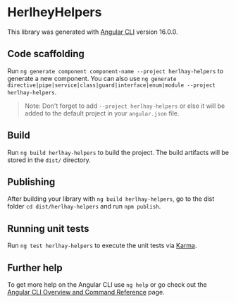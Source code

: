 # HerlheyHelpers

This library was generated with [Angular CLI](https://github.com/angular/angular-cli) version 16.0.0.

## Code scaffolding

Run `ng generate component component-name --project herlhay-helpers` to generate a new component. You can also use `ng generate directive|pipe|service|class|guard|interface|enum|module --project herlhay-helpers`.
> Note: Don't forget to add `--project herlhay-helpers` or else it will be added to the default project in your `angular.json` file. 

## Build

Run `ng build herlhay-helpers` to build the project. The build artifacts will be stored in the `dist/` directory.

## Publishing

After building your library with `ng build herlhay-helpers`, go to the dist folder `cd dist/herlhay-helpers` and run `npm publish`.

## Running unit tests

Run `ng test herlhay-helpers` to execute the unit tests via [Karma](https://karma-runner.github.io).

## Further help

To get more help on the Angular CLI use `ng help` or go check out the [Angular CLI Overview and Command Reference](https://angular.io/cli) page.
